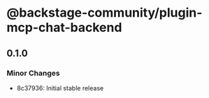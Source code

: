 # @backstage-community/plugin-mcp-chat-backend

## 0.1.0

### Minor Changes

- 8c37936: Initial stable release
